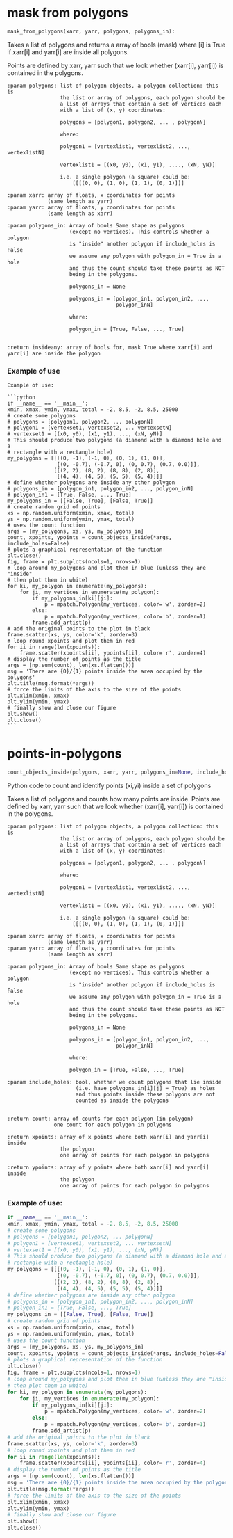 # mask from polygons

```python
mask_from_polygons(xarr, yarr, polygons, polygons_in):
```

Takes a list of polygons and returns a array of bools (mask) where [i]
is True if xarr[i] and yarr[i] are inside all polygons.
  
Points are defined by xarr, yarr such that we look whether
(xarr[i], yarr[i]) is contained in the polygons.
    
    :param polygons: list of polygon objects, a polygon collection: this is
                     the list or array of polygons, each polygon should be
                     a list of arrays that contain a set of vertices each
                     with a list of (x, y) coordinates:

                     polygons = [polygon1, polygon2, ... , polygonN]

                     where:

                     polygon1 = [vertexlist1, vertexlist2, ..., vertexlistN]

                     vertexlist1 = [(x0, y0), (x1, y1), ...., (xN, yN)]

                     i.e. a single polygon (a square) could be:
                         [[[(0, 0), (1, 0), (1, 1), (0, 1)]]]

    :param xarr: array of floats, x coordinates for points
                 (same length as yarr)
    :param yarr: array of floats, y coordinates for points
                 (same length as xarr)

    :param polygons_in: Array of bools Same shape as polygons
                        (except no vertices). This controls whether a polygon
                        is "inside" another polygon if include_holes is False
                        we assume any polygon with polygon_in = True is a hole
                        and thus the count should take these points as NOT
                        being in the polygons.

                        polygons_in = None

                        polygons_in = [polygon_in1, polygon_in2, ...,
                                       polygon_inN]

                        where:

                        polygon_in = [True, False, ..., True]


    :return insideany: array of bools for, mask True where xarr[i] and yarr[i] are inside the polygon

### Example of use

    Example of use:
    
    ```python
    if __name__ == '__main__':
    xmin, xmax, ymin, ymax, total = -2, 8.5, -2, 8.5, 25000
    # create some polygons
    # polygons = [polygon1, polygon2, ... polygonN]
    # polygon1 = [vertexset1, vertexset2, ... vertexsetN]
    # vertexset1 = [(x0, y0), (x1, y1), ..., (xN, yN)]
    # This should produce two polygons (a diamond with a diamond hole and a
    # rectangle with a rectangle hole)
    my_polygons = [[[(0, -1), (-1, 0), (0, 1), (1, 0)],
                    [(0, -0.7), (-0.7, 0), (0, 0.7), (0.7, 0.0)]],
                   [[(2, 2), (8, 2), (8, 8), (2, 8)],
                    [(4, 4), (4, 5), (5, 5), (5, 4)]]]
    # define whether polygons are inside any other polygon
    # polygons_in = [polygon_in1, polygon_in2, ..., polygon_inN]
    # polygon_in1 = [True, False, ..., True]
    my_polygons_in = [[False, True], [False, True]]
    # create random grid of points
    xs = np.random.uniform(xmin, xmax, total)
    ys = np.random.uniform(ymin, ymax, total)
    # uses the count function
    args = [my_polygons, xs, ys, my_polygons_in]
    count, xpoints, ypoints = count_objects_inside(*args, include_holes=False)
    # plots a graphical representation of the function
    plt.close()
    fig, frame = plt.subplots(ncols=1, nrows=1)
    # loop around my_polygons and plot them in blue (unless they are "inside"
    # then plot them in white)
    for ki, my_polygon in enumerate(my_polygons):
        for ji, my_vertices in enumerate(my_polygon):
            if my_polygons_in[ki][ji]:
                p = mpatch.Polygon(my_vertices, color='w', zorder=2)
            else:
                p = mpatch.Polygon(my_vertices, color='b', zorder=1)
            frame.add_artist(p)
    # add the original points to the plot in black
    frame.scatter(xs, ys, color='k', zorder=3)
    # loop round xpoints and plot them in red
    for ii in range(len(xpoints)):
        frame.scatter(xpoints[ii], ypoints[ii], color='r', zorder=4)
    # display the number of points as the title
    args = [np.sum(count), len(xs.flatten())]
    msg = 'There are {0}/{1} points inside the area occupied by the polygons'
    plt.title(msg.format(*args))
    # force the limits of the axis to the size of the points
    plt.xlim(xmin, xmax)
    plt.ylim(ymin, ymax)
    # finally show and close our figure
    plt.show()
    plt.close()
    ```

# points-in-polygons

```python
count_objects_inside(polygons, xarr, yarr, polygons_in=None, include_holes=True):
```

Python code to count and identify points (xi,yi) inside a set of polygons

Takes a list of polygons and counts how many points are inside.
Points are defined by xarr, yarr such that we look whether
(xarr[i], yarr[i]) is contained in the polygons.


    :param polygons: list of polygon objects, a polygon collection: this is
                     the list or array of polygons, each polygon should be
                     a list of arrays that contain a set of vertices each
                     with a list of (x, y) coordinates:

                     polygons = [polygon1, polygon2, ... , polygonN]

                     where:

                     polygon1 = [vertexlist1, vertexlist2, ..., vertexlistN]

                     vertexlist1 = [(x0, y0), (x1, y1), ...., (xN, yN)]

                     i.e. a single polygon (a square) could be:
                         [[[(0, 0), (1, 0), (1, 1), (0, 1)]]]

    :param xarr: array of floats, x coordinates for points
                 (same length as yarr)
    :param yarr: array of floats, y coordinates for points
                 (same length as xarr)

    :param polygons_in: Array of bools Same shape as polygons
                        (except no vertices). This controls whether a polygon
                        is "inside" another polygon if include_holes is False
                        we assume any polygon with polygon_in = True is a hole
                        and thus the count should take these points as NOT
                        being in the polygons.

                        polygons_in = None

                        polygons_in = [polygon_in1, polygon_in2, ...,
                                       polygon_inN]

                        where:

                        polygon_in = [True, False, ..., True]

    :param include_holes: bool, whether we count polygons that lie inside
                          (i.e. have polygons_in[i][j] = True) as holes
                          and thus points inside these polygons are not
                          counted as inside the polygons


    :return count: array of counts for each polygon (in polygon)
                   one count for each polygon in polygons

    :return xpoints: array of x points where both xarr[i] and yarr[i] inside
                     the polygon
                     one array of points for each polygon in polygons

    :return ypoints: array of y points where both xarr[i] and yarr[i] inside
                     the polygon
                     one array of points for each polygon in polygons


### Example of use:

```python
if __name__ == '__main__':
xmin, xmax, ymin, ymax, total = -2, 8.5, -2, 8.5, 25000
# create some polygons
# polygons = [polygon1, polygon2, ... polygonN]
# polygon1 = [vertexset1, vertexset2, ... vertexsetN]
# vertexset1 = [(x0, y0), (x1, y1), ..., (xN, yN)]
# This should produce two polygons (a diamond with a diamond hole and a
# rectangle with a rectangle hole)
my_polygons = [[[(0, -1), (-1, 0), (0, 1), (1, 0)],
                [(0, -0.7), (-0.7, 0), (0, 0.7), (0.7, 0.0)]],
               [[(2, 2), (8, 2), (8, 8), (2, 8)],
                [(4, 4), (4, 5), (5, 5), (5, 4)]]]
# define whether polygons are inside any other polygon
# polygons_in = [polygon_in1, polygon_in2, ..., polygon_inN]
# polygon_in1 = [True, False, ..., True]
my_polygons_in = [[False, True], [False, True]]
# create random grid of points
xs = np.random.uniform(xmin, xmax, total)
ys = np.random.uniform(ymin, ymax, total)
# uses the count function
args = [my_polygons, xs, ys, my_polygons_in]
count, xpoints, ypoints = count_objects_inside(*args, include_holes=False)
# plots a graphical representation of the function
plt.close()
fig, frame = plt.subplots(ncols=1, nrows=1)
# loop around my_polygons and plot them in blue (unless they are "inside"
# then plot them in white)
for ki, my_polygon in enumerate(my_polygons):
    for ji, my_vertices in enumerate(my_polygon):
        if my_polygons_in[ki][ji]:
            p = mpatch.Polygon(my_vertices, color='w', zorder=2)
        else:
            p = mpatch.Polygon(my_vertices, color='b', zorder=1)
        frame.add_artist(p)
# add the original points to the plot in black
frame.scatter(xs, ys, color='k', zorder=3)
# loop round xpoints and plot them in red
for ii in range(len(xpoints)):
    frame.scatter(xpoints[ii], ypoints[ii], color='r', zorder=4)
# display the number of points as the title
args = [np.sum(count), len(xs.flatten())]
msg = 'There are {0}/{1} points inside the area occupied by the polygons'
plt.title(msg.format(*args))
# force the limits of the axis to the size of the points
plt.xlim(xmin, xmax)
plt.ylim(ymin, ymax)
# finally show and close our figure
plt.show()
plt.close()
```

